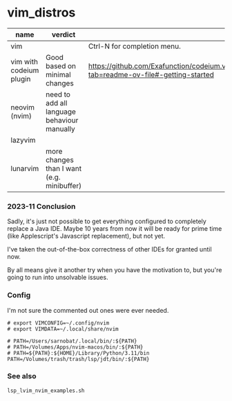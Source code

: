 # vim_distros

|name | verdict |  |
|---|---|----|
|vim |  | Ctrl-N for completion menu.|
| vim with codeium plugin | Good based on minimal changes | https://github.com/Exafunction/codeium.vim?tab=readme-ov-file#-getting-started |  
|neovim (nvim) | need to add all language behaviour manually |  |
|lazyvim |  |  |
|lunarvim | more changes than I want (e.g. minibuffer) |  |

### 2023-11 Conclusion
Sadly, it's just not possible to get everything configured to completely replace a Java IDE. Maybe 10 years from now it will be ready for prime time (like Applescript's Javascript replacement), but not yet.

I've taken the out-of-the-box correctness of other IDEs for granted until now.

By all means give it another try when you have the motivation to, but you're going to run into unsolvable issues.


### Config
I'm not sure the commented out ones were ever needed.
```
# export VIMCONFIG=~/.config/nvim
# export VIMDATA=~/.local/share/nvim

# PATH=/Users/sarnobat/.local/bin/:${PATH}
# PATH=/Volumes/Apps/nvim-macos/bin/:${PATH}
# PATH=${PATH}:${HOME}/Library/Python/3.11/bin
PATH=/Volumes/trash/trash/lsp/jdt/bin/:${PATH}
```

### See also

```lsp_lvim_nvim_examples.sh```

